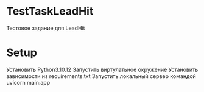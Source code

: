 # TestTaskLeadHit
Тестовое задание для LeadHit
# Setup
Установить Python3.10.12
Запустить виртулатьное окружение
Установить зависимости из requirements.txt
Запустить локальный сервер командой uvicorn main:app
